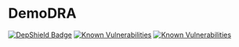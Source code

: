 # DemoDRA
[![DepShield Badge](https://depshield.sonatype.org/badges/owner/repository/depshield.svg)](https://depshield.github.io)
<a href="https://snyk.io//test/github/dlminvestments/devops-insights-DLM?targetFile=package.json"><img src="https://snyk.io//test/github/dlminvestments/devops-insights-DLM/badge.svg?targetFile=package.json" alt="Known Vulnerabilities" data-canonical-src="https://snyk.io//test/github/dlminvestments/devops-insights-DLM?targetFile=package.json" style="max-width:100%;"></a>
[![Known Vulnerabilities](https://snyk.io//test/github/dlminvestments/devops-insights-DLM/badge.svg?targetFile=package.json)](https://snyk.io//test/github/dlminvestments/devops-insights-DLM?targetFile=package.json)
